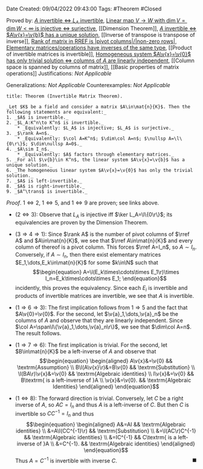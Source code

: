 <div class="topSpace"></div>

Date Created: 09/04/2022 09:43:00
Tags: #Theorem #Closed

Proved by: [$A$ invertible $\Leftrightarrow$ $L_A$ invertible](Matrix%20invertible%20iff%20left-multiplication%20invertible.md), [Linear map $V\to W$ with $\dim V=\dim W<\infty$ is injective $\Leftrightarrow$ surjective](Linear%20map%20between%20vector%20spaces%20of%20same%20dimension%20is%20injective%20iff%20surjective.md), [[Dimension Theorem]], [$A$ invertible $\Leftrightarrow$ $A\v{x}=\v{b}$ has a unique solution](Invertible%20coefficient%20matrix%20iff%20unique%20solution.md), [[Inverse of transpose is transpose of inverse]], [Rank of matrix in RREF is $|$pivot columns$|/|$non-zero rows$|$](Rank%20of%20matrix%20in%20RREF%20is%20number%20of%20pivot%20columns%20of%20non-zero%20rows.md), [Elementary matrices/operations have inverses of the same type](Elementary%20matrices%20slash%20operations%20have%20inverses%20of%20the%20same%20type.md), [[Product of invertible matrices is invertible]], [Homogeneous system $A\v{x}=\v{0}$ has only trivial solution $\Leftrightarrow$ columns of $A$ are linearly independent](Homogeneous%20linear%20system%20only%20trivial%20solution%20iff%20columns%20of%20coefficient%20matrix%20are%20linearly%20independent.md), [[Column space is spanned by columns of matrix]], [[Basic properties of matrix operations]]
Justifications: _Not Applicable_

Generalizations: _Not Applicable_
Counterexamples: _Not Applicable_

``` ad-Theorem
title: Theorem (Invertible Matrix Theorem).

_Let $K$ be a field and consider a matrix $A\in\mat{n}{K}$. Then the following statements are equivalent:_
1. _$A$ is invertible._
2. _$L_A:K^n\to K^n$ is invertible._
    * _Equivalently: $L_A$ is injective; $L_A$ is surjective._
3. _$\rank A=n$._
    * _Equivalently: $\col A=K^n$; $\dim\col A=n$; $\nullsp A=\l\{0\r\}$; $\dim\nullsp A=0$._
4. _$A\sim I_n$._
    * _Equivalently: $A$ factors through elementary matrices._
5. _For all $\v{b}\in K^n$, the linear system $A\v{x}=\v{b}$ has a unique solution._
6. _The homogeneous linear system $A\v{x}=\v{0}$ has only the trivial solution._
7. _$A$ is left-invertible._
8. _$A$ is right-invertible._
9. _$A^\trans$ is invertible._

```

_Proof_. $1\Leftrightarrow2$, $1\Leftrightarrow5$, and $1\Leftrightarrow9$ are proven; see links above.
* ($2\Leftrightarrow3$): Observe that $L_A$ is injective iff $\ker L_A=\l\{0\r\}$; its equivalencies are proven by the Dimension Theorem.

* ($3\Rightarrow 4\Rightarrow1$): Since $\rank A$ is the number of pivot columns of $\rref A$ and $A\in\mat{n}{K}$, we see that $\rref A\in\mat{n}{K}$ and every column of thereof is a pivot column. This forces $\rref A=I_n$, so $A\sim I_n$. Conversely, if $A\sim I_n$, then there exist elementary matrices $E_1,\dots,E_k\in\mat{n}{K}$ for some $k\in\N$ such that
$$\begin{equation}
    A=\l(E_k\times\cdots\times E_1\r)\times I_n=E_k\times\cdots\times E_1;
\end{equation}$$
incidently, this proves the equivalency. Since each $E_i$ is invertible and products of invertible matrices are invertible, we see that $A$ is invertible.
* ($1\Rightarrow6\Rightarrow3$): The first implication follows from $1\Rightarrow5$ and the fact that $A\v{0}=\v{0}$. For the second, let $\v{a}_1,\dots,\v{a}_n$ be the columns of $A$ and observe that they are linearly independent. Since $\col A=\span\l\{\v{a}_1,\dots,\v{a}_n\r\}$, we see that $\dim\col A=n$. The result follows.
* ($1\Rightarrow7\Rightarrow6$): The first implication is trivial. For the second, let $B\in\mat{n}{K}$ be a left-inverse of $A$ and observe that
$$\begin{equation}
    \begin{aligned}
        A\v{x}&=\v{0} && \textrm{Assumption} \\
        B\l(A\v{x}\r)&=B\v{0} && \textrm{Substitution} \\
        \l(BA\r)\v{x}&=\v{0} && \textrm{Algebraic identities} \\
        I\v{x}&=\v{0} && B\textrm{ is a left-inverse of }A \\
        \v{x}&=\v{0}. && \textrm{Algebraic Identities}
    \end{aligned}
\end{equation}$$
* ($1\Leftrightarrow8$): The forward direction is trivial. Conversely, let $C$ be a right inverse of $A$, so $AC=I_n$ and thus $A$ is a left-inverse of $C$. But then $C$ is invertible so $CC^{-1}=I_n$ and thus
$$\begin{equation}
    \begin{aligned}
        A&=AI && \textrm{Algebraic identities} \\
        &=A\l(CC^{-1}\r) && \textrm{Substitution} \\
        &=\l(AC\r)C^{-1} && \textrm{Algebraic identities} \\
        &=IC^{-1} && C\textrm{ is a left-inverse of }A \\
        &=C^{-1}. && \textrm{Algebraic identities}
    \end{aligned}
\end{equation}$$
Thus $A=C^{-1}$ is invertible with inverse $C$.<span style="float:right;">$\blacksquare$</span>
